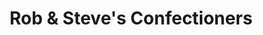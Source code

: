 ---
title: "Rob & Steve's Confectioners"
url: /waterford/rob-und-steves-confectioners/
shop: Konditorei
---